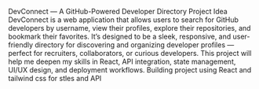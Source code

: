 DevConnect — A GitHub-Powered Developer Directory
Project Idea
DevConnect is a web application that allows users to search for GitHub developers by username, view their profiles, explore their repositories, and bookmark their favorites. It’s designed to be a sleek, responsive, and user-friendly directory for discovering and organizing developer profiles — perfect for recruiters, collaborators, or curious developers.
This project will help me deepen my skills in React, API integration, state management, UI/UX design, and deployment workflows.
 Building project using React and tailwind css for stles and API
